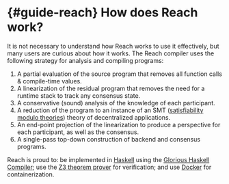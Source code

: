 # {#guide-reach} How does Reach work?

It is not necessary to understand how Reach works to use it effectively, but many users are curious about how it works.
The Reach compiler uses the following strategy for analysis and compiling programs:

1. A partial evaluation of the source program that removes all function calls & compile-time values.
2. A linearization of the residual program that removes the need for a runtime stack to track any consensus state.
3. A conservative (sound) analysis of the knowledge of each participant.
4. A reduction of the program to an instance of an SMT ([satisfiability modulo theories](http://en.wikipedia.org/wiki/Satisfiability_Modulo_Theories)) theory of decentralized applications.
5. An end-point projection of the linearization to produce a perspective for each participant, as well as the consensus.
6. A single-pass top-down construction of backend and consensus programs.

Reach is proud to: be implemented in [Haskell](https://en.wikipedia.org/wiki/Haskell_(programming_language)) using the [Glorious Haskell Compiler](https://en.wikipedia.org/wiki/Glasgow_Haskell_Compiler); use the [Z3 theorem prover](https://en.wikipedia.org/wiki/Z3_Theorem_Prover) for verification; and use [Docker](https://www.docker.com/) for containerization.
